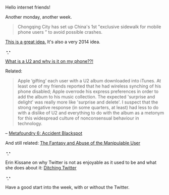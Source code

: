 Hello internet friends!

Another monday, another week.

> Chongqing City has set up China's 1st "exclusive sidewalk for mobile phone users ” to avoid possible crashes.

[This is a great idea.](https://twitter.com/PDChina/status/510611759129174016) It's also a very 2014 idea.

◔̯◔

[What is a U2 and why is it on my phone??!](http://www.whoisu2.com/)

Related:

> Apple ‘gifting’ each user with a U2 album downloaded into iTunes. At least one of my friends reported that he had wireless synching of his phone disabled; Apple overrode his express preferences in order to add the album to his music collection. The expected 'surprise and delight' was really more like 'surprise and delete'. I suspect that the strong negative response (in some quarters, at least) had less to do with a dislike of U2 and everything to do with the album as a metonym for this widespread culture of nonconsensual behaviour in technology.

– [Metafoundry 6: Accident Blackspot](http://tinyletter.com/metafoundry/letters/metafoundry-6-accident-blackspot)

And still related: [The Fantasy and Abuse of the Manipulable User](http://modelviewculture.com/pieces/the-fantasy-and-abuse-of-the-manipulable-user)

◔̯◔

Erin Kissane on why Twitter is not as enjoyable as it used to be and what she does about it: [Ditching Twitter](http://incisive.nu/2014/ditching-twitter/)

◔̯◔

Have a good start into the week, with or without the Twitter.